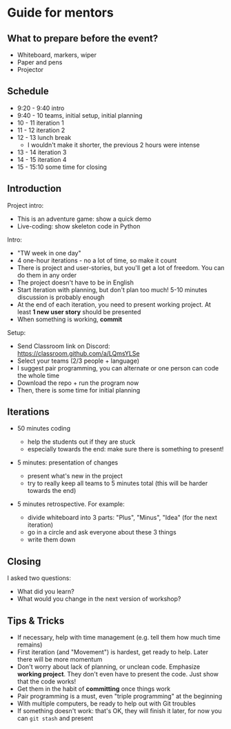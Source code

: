 # Guide for mentors

## What to prepare before the event?

- Whiteboard, markers, wiper
- Paper and pens
- Projector

## Schedule

- 9:20 - 9:40 intro
- 9:40 - 10 teams, initial setup, initial planning
- 10 - 11 iteration 1
- 11 - 12 iteration 2
- 12 - 13 lunch break
  - I wouldn't make it shorter, the previous 2 hours were intense
- 13 - 14 iteration 3
- 14 - 15 iteration 4
- 15 - 15:10 some time for closing

## Introduction

Project intro:
- This is an adventure game: show a quick demo
- Live-coding: show skeleton code in Python

Intro:
- "TW week in one day"
- 4 one-hour iterations - no a lot of time, so make it count
- There is project and user-stories, but you'll get a lot of freedom. You can do them in any order
- The project doesn't have to be in English
- Start iteration with planning, but don't plan too much! 5-10 minutes discussion is probably enough
- At the end of each iteration, you need to present working project. At least **1 new user story** should be presented
- When something is working, **commit**

Setup:
- Send Classroom link on Discord: https://classroom.github.com/a/LQmsYLSe
- Select your teams (2/3 people + language)
- I suggest pair programming, you can alternate or one person can code the whole time
- Download the repo + run the program now
- Then, there is some time for initial planning

## Iterations

- 50 minutes coding
  - help the students out if they are stuck
  - especially towards the end: make sure there is something to present!

- 5 minutes: presentation of changes
  - present what's new in the project
  - try to really keep all teams to 5 minutes total (this will be harder towards the end)

- 5 minutes retrospective. For example:
  - divide whiteboard into 3 parts: "Plus", "Minus", "Idea" (for the next iteration)
  - go in a circle and ask everyone about these 3 things
  - write them down

## Closing

I asked two questions:

- What did you learn?
- What would you change in the next version of workshop?

## Tips & Tricks

- If necessary, help with time management (e.g. tell them how much time remains)
- First iteration (and "Movement") is hardest, get ready to help. Later there will be more momentum
- Don't worry about lack of planning, or unclean code. Emphasize **working project**. They don't even have to present the code. Just show that the code works!
- Get them in the habit of **committing** once things work
- Pair programming is a must, even "triple programming" at the beginning
- With multiple computers, be ready to help out with Git troubles
- If something doesn't work: that's OK, they will finish it later, for now you can `git stash` and present
